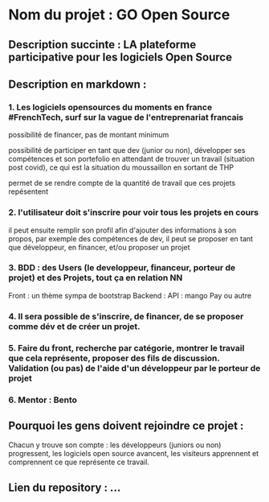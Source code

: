 # Nom du projet : GO Open Source

## Description succinte : LA plateforme participative pour les logiciels Open Source

## Description en markdown :

### 1. Les logiciels opensources du moments en france #FrenchTech, surf sur la vague de l'entreprenariat francais

possibilité de financer, pas de montant minimum

possibilité de participer en tant que dev (junior ou non), développer ses compétences et son portefolio en attendant de trouver un travail (situation post covid), ce qui est la situation du moussaillon en sortant de THP

permet de se rendre compte de la quantité de travail que ces projets repésentent

### 2. l'utilisateur doit s'inscrire pour voir tous les projets en cours
il peut ensuite remplir son profil afin d'ajouter des informations à son propos, par exemple des compétences de dev, il peut se proposer en tant que développeur, en financer, et/ou proposer un projet

### 3. BDD : des Users (le developpeur, financeur, porteur de projet) et des Projets, tout ça en relation NN
   Front : un thème sympa de bootstrap
   Backend : API : mango Pay ou autre

### 4. Il sera possible de s'inscrire, de financer, de se proposer comme dév et de créer un projet.

### 5. Faire du front, recherche par catégorie, montrer le travail que cela représente, proposer des fils de discussion. Validation (ou pas) de l'aide d'un développeur par le porteur de projet

### 6. Mentor : Bento


## Pourquoi les gens doivent rejoindre ce projet :
Chacun y trouve son compte : les développeurs (juniors ou non) progressent, les logiciels open source avancent, les visiteurs apprennent et comprennent ce que représente ce travail.

## Lien du repository : ...
